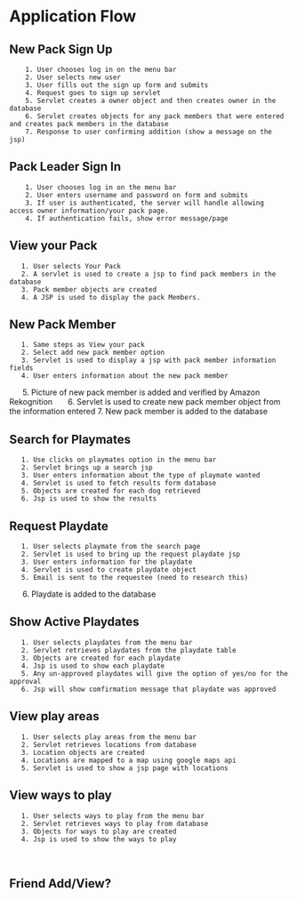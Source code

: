 # Application Flow

## New Pack Sign Up
        1. User chooses log in on the menu bar
        2. User selects new user
        3. User fills out the sign up form and submits
        4. Request goes to sign up servlet
        5. Servlet creates a owner object and then creates owner in the database
        6. Servlet creates objects for any pack members that were entered and creates pack members in the database
        7. Response to user confirming addition (show a message on the jsp)

## Pack Leader Sign In
        1. User chooses log in on the menu bar
        2. User enters username and password on form and submits
        3. If user is authenticated, the server will handle allowing access owner information/your pack page. 
        4. If authentication fails, show error message/page

## View your Pack       
       1. User selects Your Pack              
       2. A servlet is used to create a jsp to find pack members in the database              
       3. Pack member objects are created              
       4. A JSP is used to display the pack Members. 
       
## New Pack Member
       1. Same steps as View your pack
       2. Select add new pack member option
       3. Servlet is used to display a jsp with pack member information fields
       4. User enters information about the new pack member
       5. Picture of new pack member is added and verified by Amazon Rekognition
       6. Servlet is used to create new pack member object from the information entered
       7. New pack member is added to the database  

## Search for Playmates
       1. Use clicks on playmates option in the menu bar
       2. Servlet brings up a search jsp
       3. User enters information about the type of playmate wanted
       4. Servlet is used to fetch results form database
       5. Objects are created for each dog retrieved
       6. Jsp is used to show the results

## Request Playdate
       1. User selects playmate from the search page
       2. Servlet is used to bring up the request playdate jsp
       3. User enters information for the playdate
       4. Servlet is used to create playdate object
       5. Email is sent to the requestee (need to research this)
       6. Playdate is added to the database

## Show Active Playdates
       1. User selects playdates from the menu bar
       2. Servlet retrieves playdates from the playdate table
       3. Objects are created for each playdate
       4. Jsp is used to show each playdate
       5. Any un-approved playdates will give the option of yes/no for the approval
       6. Jsp will show comfirmation message that playdate was approved

## View play areas
       1. User selects play areas from the menu bar
       2. Servlet retrieves locations from database
       3. Location objects are created
       4. Locations are mapped to a map using google maps api
       5. Servlet is used to show a jsp page with locations

## View ways to play
       1. User selects ways to play from the menu bar
       2. Servlet retrieves ways to play from database
       3. Objects for ways to play are created
       4. Jsp is used to show the ways to play
       
## Friend Add/View?  
